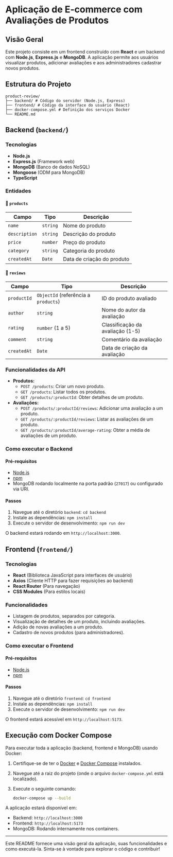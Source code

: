 # Aplicação de E-commerce com Avaliações de Produtos

## Visão Geral

Este projeto consiste em um frontend construído com **React** e um backend com **Node.js**, **Express.js** e **MongoDB**. A aplicação permite aos usuários visualizar produtos, adicionar avaliações e aos administradores cadastrar novos produtos.

## Estrutura do Projeto

```
product-review/
├── backend/ # Código do servidor (Node.js, Express)
├── frontend/ # Código da interface do usuário (React)
├── docker-compose.yml # Definição dos serviços Docker
└── README.md
```

## Backend (`backend/`)

### Tecnologias

- **Node.js**
- **Express.js** (Framework web)
- **MongoDB** (Banco de dados NoSQL)
- **Mongoose** (ODM para MongoDB)
- **TypeScript**

### Entidades

#### 🛒 `products`

| Campo         | Tipo     | Descrição                  |
| ------------- | -------- | -------------------------- |
| `name`        | `string` | Nome do produto            |
| `description` | `string` | Descrição do produto       |
| `price`       | `number` | Preço do produto           |
| `category`    | `string` | Categoria do produto       |
| `createdAt`   | `Date`   | Data de criação do produto |

#### 📝 `reviews`

| Campo       | Tipo                                 | Descrição                        |
| ----------- | ------------------------------------ | -------------------------------- |
| `productId` | `ObjectId` (referência a `products`) | ID do produto avaliado           |
| `author`    | `string`                             | Nome do autor da avaliação       |
| `rating`    | `number` (1 a 5)                     | Classificação da avaliação (1-5) |
| `comment`   | `string`                             | Comentário da avaliação          |
| `createdAt` | `Date`                               | Data de criação da avaliação     |

### Funcionalidades da API

- **Produtos:**
  - `POST /products`: Criar um novo produto.
  - `GET /products`: Listar todos os produtos.
  - `GET /products/:productId`: Obter detalhes de um produto.
- **Avaliações:**
  - `POST /products/:productId/reviews`: Adicionar uma avaliação a um produto.
  - `GET /products/:productId/reviews`: Listar as avaliações de um produto.
  - `GET /products/:productId/average-rating`: Obter a média de avaliações de um produto.

### Como executar o Backend

#### Pré-requisitos

- [Node.js](https://nodejs.org/)
- [npm](https://www.npmjs.com/)
- MongoDB rodando localmente na porta padrão (`27017`) ou configurado via URI.

#### Passos

1.  Navegue até o diretório `backend`: `cd backend`
2.  Instale as dependências: `npm install`
3.  Execute o servidor de desenvolvimento: `npm run dev`

O backend estará rodando em `http://localhost:3000`.

## Frontend (`frontend/`)

### Tecnologias

- **React** (Biblioteca JavaScript para interfaces de usuário)
- **Axios** (Cliente HTTP para fazer requisições ao backend)
- **React Router** (Para navegação)
- **CSS Modules** (Para estilos locais)

### Funcionalidades

- Listagem de produtos, separados por categoria.
- Visualização de detalhes de um produto, incluindo avaliações.
- Adição de novas avaliações a um produto.
- Cadastro de novos produtos (para administradores).

### Como executar o Frontend

#### Pré-requisitos

- [Node.js](https://nodejs.org/)
- [npm](https://www.npmjs.com/)

#### Passos

1.  Navegue até o diretório `frontend`: `cd frontend`
2.  Instale as dependências: `npm install`
3.  Execute o servidor de desenvolvimento: `npm run dev`

O frontend estará acessível em `http://localhost:5173`.

## Execução com Docker Compose

Para executar toda a aplicação (backend, frontend e MongoDB) usando Docker:

1.  Certifique-se de ter o [Docker](https://www.docker.com/) e [Docker Compose](https://docs.docker.com/compose/) instalados.
2.  Navegue até a raiz do projeto (onde o arquivo `docker-compose.yml` está localizado).
3.  Execute o seguinte comando:

    ```bash
    docker-compose up --build
    ```

A aplicação estará disponível em:

- Backend: `http://localhost:3000`
- Frontend: `http://localhost:5173`
- MongoDB: Rodando internamente nos containers.

---

Este README fornece uma visão geral da aplicação, suas funcionalidades e como executá-la. Sinta-se à vontade para explorar o código e contribuir!
